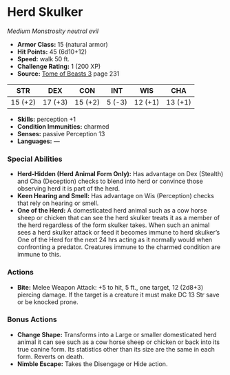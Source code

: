 # Herd Skulker

*Medium* *Monstrosity* *neutral evil*

- **Armor Class:** 15 (natural armor)
- **Hit Points:** 45 (6d10+12)
- **Speed:** walk 50 ft.
- **Challenge Rating:** 1 (200 XP)
- **Source:** [Tome of Beasts 3](https://koboldpress.com/kpstore/product/tome-of-beasts-3-for-5th-edition/) page 231

| STR | DEX | CON | INT | WIS | CHA |
| --- | --- | --- | --- | --- | --- |
| 15 (+2) | 17 (+3) | 15 (+2) | 5 (-3) | 12 (+1) | 13 (+1) |

- **Skills:** perception +1
- **Condition Immunities:** charmed
- **Senses:** passive Perception 13
- **Languages:** —
### Special Abilities
- **Herd-Hidden (Herd Animal Form Only):** Has advantage on Dex (Stealth) and Cha (Deception) checks to blend into herd or convince those observing herd it is part of the herd.
- **Keen Hearing and Smell:** Has advantage on Wis (Perception) checks that rely on hearing or smell.
- **One of the Herd:** A domesticated herd animal such as a cow horse sheep or chicken that can see the herd skulker treats it as a member of the herd regardless of the form skulker takes. When such an animal sees a herd skulker attack or feed it becomes immune to herd skulker’s One of the Herd for the next 24 hrs acting as it normally would when confronting a predator. Creatures immune to the charmed condition are immune to this.
### Actions
- **Bite:** Melee Weapon Attack: +5 to hit, 5 ft., one target, 12 (2d8+3) piercing damage. If the target is a creature it must make DC 13 Str save or be knocked prone.
### Bonus Actions
- **Change Shape:** Transforms into a Large or smaller domesticated herd animal it can see such as a cow horse sheep or chicken or back into its true canine form. Its statistics other than its size are the same in each form. Reverts on death.
- **Nimble Escape:** Takes the Disengage or Hide action.


